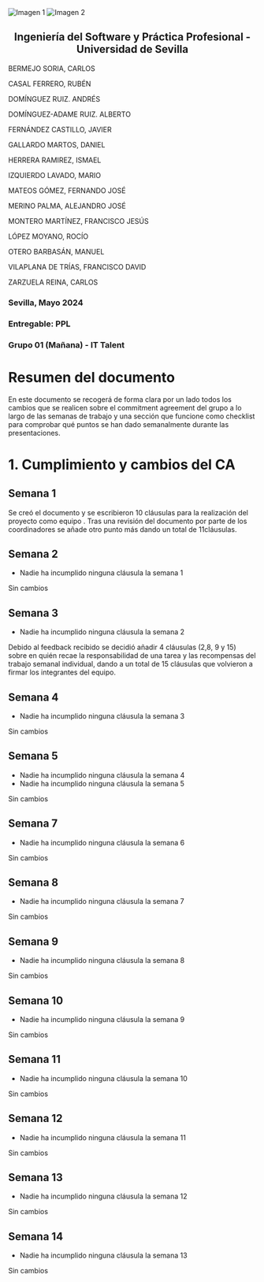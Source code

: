 <div style={{ display: 'flex' }}>
  <img src="/img/TalentLOGO.png" alt="Imagen 1" style={{ width: '50%', height: 'auto' }} />
  <img src="/img/USLOGO.png" alt="Imagen 2" style={{ width: '30%', height: '30%' }} />
</div>

## <center>Ingeniería del Software y Práctica Profesional - Universidad de Sevilla</center>

BERMEJO SORIA, CARLOS

CASAL FERRERO, RUBÉN

DOMÍNGUEZ RUIZ. ANDRÉS

DOMÍNGUEZ-ADAME RUIZ. ALBERTO

FERNÁNDEZ CASTILLO, JAVIER

GALLARDO MARTOS, DANIEL

HERRERA RAMIREZ, ISMAEL

IZQUIERDO LAVADO, MARIO

MATEOS GÓMEZ, FERNANDO JOSÉ

MERINO PALMA, ALEJANDRO JOSÉ

MONTERO MARTÍNEZ, FRANCISCO JESÚS

LÓPEZ MOYANO, ROCÍO

OTERO BARBASÁN, MANUEL

VILAPLANA DE TRÍAS, FRANCISCO DAVID

ZARZUELA REINA, CARLOS
### <a name="_pg8quxt9d0oa"></a>**Sevilla, Mayo 2024**
### Entregable: PPL
### Grupo 01 (Mañana) - IT Talent
# <a name="_1c0z70cedazh"></a>

# <a name="_page2_x72.00_y260.98"></a>Resumen del documento

En este documento se recogerá de forma clara por un lado todos los cambios que se realicen sobre el commitment agreement del grupo a lo largo de las semanas de trabajo y una sección que funcione como checklist para comprobar qué puntos se han dado semanalmente durante las presentaciones.

# 1. Cumplimiento y cambios del CA

## Semana 1

Se creó el documento y se escribieron 10 cláusulas para la realización del proyecto como equipo . Tras una revisión del documento por parte de los coordinadores se añade otro punto más dando un total de 11cláusulas.

## Semana 2

- Nadie ha incumplido ninguna cláusula la semana 1

Sin cambios

## Semana 3

- Nadie ha incumplido ninguna cláusula la semana 2

Debido al feedback recibido se decidió añadir 4 cláusulas (2,8, 9 y 15) sobre en quién recae la responsabilidad de una tarea y las recompensas del trabajo semanal individual, dando a un total de 15 cláusulas que volvieron a firmar los integrantes del equipo.

## Semana 4

- Nadie ha incumplido ninguna cláusula la semana 3

Sin cambios

## Semana 5

- Nadie ha incumplido ninguna cláusula la semana 4
- Nadie ha incumplido ninguna cláusula la semana 5

Sin cambios

## Semana 7

- Nadie ha incumplido ninguna cláusula la semana 6

Sin cambios

## Semana 8

- Nadie ha incumplido ninguna cláusula la semana 7

Sin cambios

## Semana 9

- Nadie ha incumplido ninguna cláusula la semana 8

Sin cambios

## Semana 10

- Nadie ha incumplido ninguna cláusula la semana 9

Sin cambios

## Semana 11

- Nadie ha incumplido ninguna cláusula la semana 10

Sin cambios


## Semana 12

- Nadie ha incumplido ninguna cláusula la semana 11

Sin cambios

## Semana 13

- Nadie ha incumplido ninguna cláusula la semana 12

Sin cambios

## Semana 14

- Nadie ha incumplido ninguna cláusula la semana 13

Sin cambios
